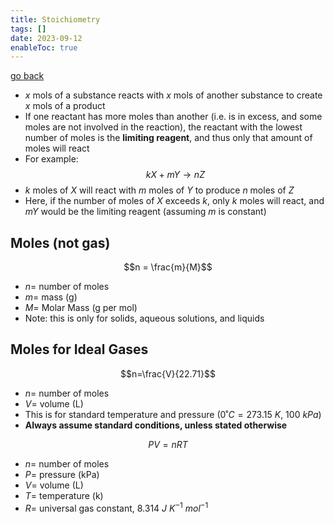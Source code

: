 ```yaml
---
title: Stoichiometry
tags: []
date: 2023-09-12
enableToc: true
---
```


[go back](archive/11Subjects/11Chemistry.md)

- $x$ mols of a substance reacts with $x$ mols of another substance to create $x$ mols of a product
- If one reactant has more moles than another (i.e. is in excess, and some moles are not involved in the reaction), the reactant with the lowest number of moles is the **limiting reagent**, and thus only that amount of moles will react
- For example: $$kX + mY → nZ$$
- $k$ moles of $X$ will react with $m$ moles of $Y$ to produce $n$ moles of $Z$
- Here, if the number of moles of $X$ exceeds $k$, only $k$ moles will react, and $mY$ would be the limiting reagent (assuming $m$ is constant)

## Moles (not gas)

$$n = \frac{m}{M}$$
- $n=$  number of moles
- $m =$ mass (g)
- $M =$ Molar Mass (g per mol)
- Note: this is only for solids, aqueous solutions, and liquids

## Moles for Ideal Gases
$$n=\frac{V}{22.71}$$
- $n=$ number of moles
- $V =$ volume (L)
- This is for standard temperature and pressure ($0˚C=273.15\ K$, $100\ kPa$)
- **Always assume standard conditions, unless stated otherwise**

$$PV=nRT$$
- $n=$ number of moles
- $P=$ pressure (kPa)
- $V=$ volume (L)
- $T =$ temperature (k)
- $R =$ universal gas constant, $8.314 \ J\ K^{-1} \ mol^{-1}$
